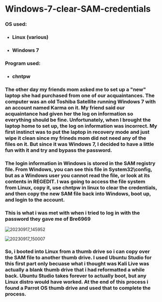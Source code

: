 # Windows-7-clear-SAM-credentials

### OS used: 
* ### Linux (various)
* ### Windows 7
### Program used:
* ### chntpw

### The other day my friends mom asked me to set up a "new" laptop she had purchased from one of our acquaintances. The computer was an old Toshiba Satellite running Windows 7 with an account named Karma on it. My friend said our acquaintance had given her the log on information so everything should be fine. Unfortunately, when I brought the laptop home to set up, the log on information was incorrect. My first instinct was to put the laptop in recovery mode and just wipe it clean since my frineds mom did not need any of the files on it. But since it was Windows 7, I decided to have a little fun with it and try and bypass the password. 

### The login information in Windows is stored in the SAM registry file. From Windows, you can see this file in System32\config, but as a Windows user you cannot read the file, or look at its contents in REGEDIT. I was going to access the file system from Linux, copy it, use chntpw in linux to clear the credentials, and then copy the new SAM file back into Windows, boot up, and login to the account. 

### This is what i was met with when i tried to log in with the password they gave me of Bre6969

![20230917_145952](https://github.com/Matthew-Requejo559/Windows-7-clear-SAM-credentials/assets/136190678/91002ca7-e951-4ffe-ba09-eb5464ca7bea)

![20230917_150007](https://github.com/Matthew-Requejo559/Windows-7-clear-SAM-credentials/assets/136190678/c6811728-87f0-402c-afaf-09741c61c6b7)


### So, i booted into Linux from a thumb drive so i can copy over the SAM file to another thumb drive. I used Ubuntu Studio for this first part only becuase what i thought was Kali Live was actually a blank thumb drive that i had reformatted a while back. Ubuntu Studio takes forever to actually boot, but any Linux distro would have worked. At the end of this process i found a Parrot OS thumb drive and used that to complete the process. 
